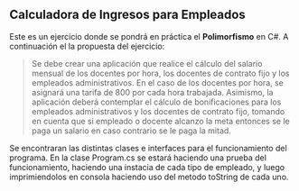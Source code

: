 ## Calculadora de Ingresos para Empleados

Este es un ejercicio donde se pondrá en práctica el **Polimorfismo** en C#. A continuación el la propuesta del ejercicio:

> Se debe crear una aplicación que realice el cálculo del salario mensual de los docentes por hora, los docentes de contrato fijo y los empleados administrativos. En el caso de los docentes por hora, se asignará una tarifa de 800 por cada hora trabajada. Asimismo, la aplicación deberá contemplar el cálculo de bonificaciones para los empleados administrativos y los docentes de contrato fijo, tomando en cuenta que si empleado o docente alcanzo la meta entonces se le paga un salario en caso contrario se le paga la mitad.

Se encontraran las distintas clases e interfaces para el funcionamiento del programa.
En la clase Program.cs se estará haciendo una prueba del funcionamiento, haciendo una instacia de cada tipo de empleado, y luego imprimiendolos en consola haciendo uso del metodo toString de cada uno.
